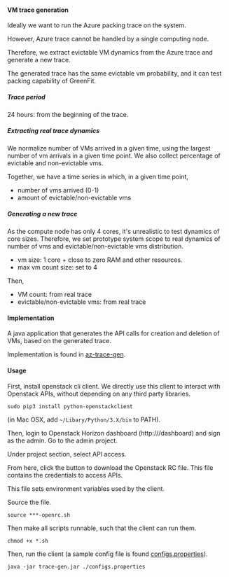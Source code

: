 #### VM trace generation

Ideally we want to run the Azure packing trace on the system.

However, Azure trace cannot be handled by a single computing node.

Therefore, we extract evictable VM dynamics from the Azure trace and generate a new trace.

The generated trace has the same evictable vm probability, and it can test packing capability of GreenFit.

##### Trace period

24 hours: from the beginning of the trace.

##### Extracting real trace dynamics

We normalize number of VMs arrived in a given time, using the largest number of vm arrivals in a given time point. We 
also collect percentage of evictable and non-evictable vms.

Together, we have a time series in which, in a given time point,
- number of vms arrived (0-1)
- amount of evictable/non-evictable vms

##### Generating a new trace

As the compute node has only 4 cores, it's unrealistic to test dynamics of core sizes. Therefore, we set prototype 
system scope to real dynamics of number of vms and evictable/non-evictable vms distribution.

- vm size: 1 core + close to zero RAM and other resources.
- max vm count size: set to 4

Then,
- VM count: from real trace
- evictable/non-evictable vms: from real trace

#### Implementation

A java application that generates the API calls for creation and deletion of VMs, based on the generated trace.

Implementation is found in [az-trace-gen](az-trace-gen).

#### Usage

First, install openstack cli client. We directly use this client to interact with Openstack APIs, without depending
on any third party libraries.

`sudo pip3 install python-openstackclient`

(in Mac OSX, add `~/Libary/Python/3.X/bin` to PATH).

Then, login to Openstack Horizon dashboard (http://<ip>/dashboard) and sign as the admin. Go to the admin project.

Under project section, select API access.

From here, click the button to download the Openstack RC file. This file contains the credentials to access APIs.

This file sets environment variables used by the client. 

Source the file.

`source ***-openrc.sh`

Then make all scripts runnable, such that the client can run them.

`chmod +x *.sh`

Then, run the client (a sample config file is found [configs.properties](az-trace-gen%2Fsrc%2Fmain%2Fresources%2Fconfigs.properties)).

`java -jar trace-gen.jar ./configs.properties`